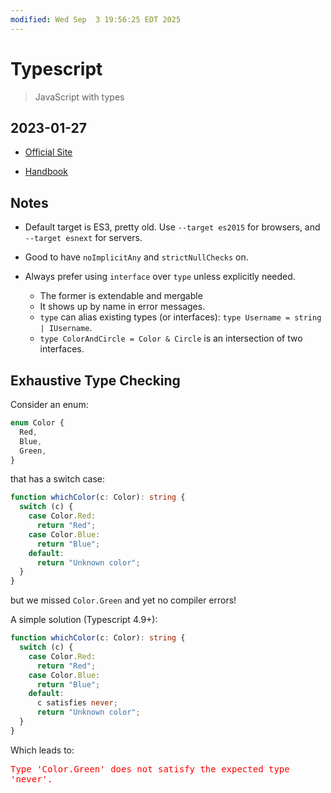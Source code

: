 ```yaml
---
modified: Wed Sep  3 19:56:25 EDT 2025
---
```

# Typescript

> JavaScript with types

## 2023-01-27

- [Official Site](https://www.typescriptlang.org/)

- [Handbook](https://www.typescriptlang.org/docs/handbook/intro.html)

## Notes

- Default target is ES3, pretty old. Use `--target es2015` for browsers, and `--target esnext` for servers.

- Good to have `noImplicitAny` and `strictNullChecks` on.

- Always prefer using `interface` over `type` unless explicitly needed.

  - The former is extendable and mergable
  - It shows up by name in error messages.
  - `type` can alias existing types (or interfaces): `type Username = string | IUsername`.
  - `type ColorAndCircle = Color & Circle` is an intersection of two interfaces.

## Exhaustive Type Checking

Consider an enum:

```typescript
enum Color {
  Red,
  Blue,
  Green,
}
```

that has a switch case:

```typescript
function whichColor(c: Color): string {
  switch (c) {
    case Color.Red:
      return "Red";
    case Color.Blue:
      return "Blue";
    default:
      return "Unknown color";
  }
}
```

but we missed `Color.Green` and yet no compiler errors!

A simple solution (Typescript 4.9+):

```typescript
function whichColor(c: Color): string {
  switch (c) {
    case Color.Red:
      return "Red";
    case Color.Blue:
      return "Blue";
    default:
      c satisfies never;
      return "Unknown color";
  }
}
```

Which leads to:

<span style="color: red; font-family: monospace">Type 'Color.Green' does not satisfy the expected type 'never'.</span>
